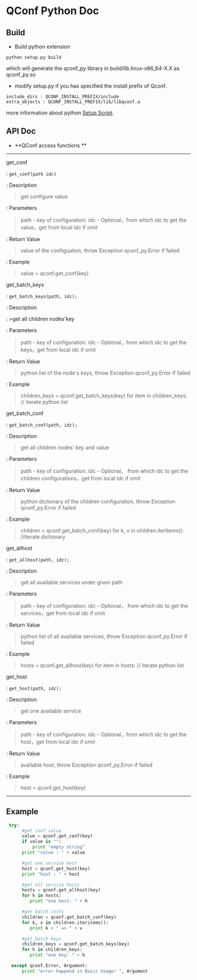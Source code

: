 QConf Python Doc
=====
## Build
- Build python extension
``` shell
python setup.py build
```
which will generate the qconf_py library in build/lib.linux-x86_64-X.X as qconf_py.so

- modify setup.py if you has specified the install prefix of Qconf.
``` shell
include_dirs : QCONF_INSTALL_PREFIX/include
extra_objects : QCONF_INSTALL_PREFIX/lib/libqconf.a
```

more information about python [Setup Script](https://docs.python.org/2/distutils/setupscript.html).

## API Doc


- **QConf access functions **

----

get_conf

: `get_conf(path idc)`

: Description
>get configure value

: Parameters
>path - key of configuration.
>idc - Optional，from which idc to get the value，get from local idc if  omit

: Return Value
>value of the configuation, throw Exception qconf_py.Error if failed 
 
 : Example 
 >value = qconf.get_conf(key) 

get_batch_keys

: `get_batch_keys(path, idc);`

: Description

: >get all children nodes'key

: Parameters
>path - key of configuration.
>idc - Optional，from which idc to get the keys，get from local idc if  omit

: Return Value
>python list of the node's keys, throw Exception qconf_py.Error if failed 
 
 : Example 
 >children_keys = qconf.get_batch_keys(key)
 > for item in children_keys:
 > // iterate python list


get_batch_conf

: `get_batch_conf(path, idc);`

: Description
>get all children nodes' key and value

: Parameters
>path - key of configuration.
>idc - Optional， from which idc to get the children configurations，get from local idc if  omit

: Return Value
>python dictionary of the children configuration, throw Exception qconf_py.Error if failed 
 
 : Example 
 >children = qconf.get_batch_conf(key)
 >for k, v in children.iteritems():
 >//iterate dictionary

get_allhost

: `get_allhost(path, idc);`

: Description
>get all available services under given path

: Parameters
>path - key of configuration.
>idc - Optional， from which idc to get the services，get from local idc if  omit

: Return Value
>python list of all available services, throw Exception qconf_py.Error if failed 
 
 : Example 
>hosts = qconf.get_allhost(key)
 > for item in hosts:
 > // iterate python list

get_host

: `get_host(path, idc);`

: Description
>get one available service

: Parameters
>path - key of configuration.
>idc - Optional，from which idc to get the host，get from local idc if  omit

: Return Value
>available host, throw Exception qconf_py.Error if failed
 
 : Example 
 >host = qconf.get_host(key)

---
## Example
``` python
 try:
      #get conf value
      value = qconf.get_conf(key)
      if value is "":
          print "empty string"
      print "value : " + value

      #get one service host
      host = qconf.get_host(key)
      print "host : " + host

      #get all service hosts
      hosts = qconf.get_allhost(key)
      for h in hosts:
         print "one host: " + h

      #get batch confs
      children = qconf.get_batch_conf(key)
      for k, v in children.iteritems():
         print k + " => " + v

      #get batch keys
      children_keys = qconf.get_batch_keys(key)
      for h in children_keys:
         print "one key: " + h

  except qconf.Error, Argument:
      print "error happend in Basic Usage! ", Argument
```
